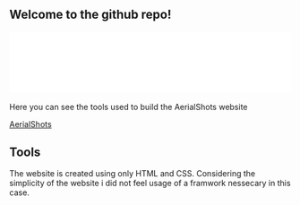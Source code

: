 ## Welcome to the github repo!

![](https://github.com/gustav-evensson/aerialshots/blob/main/website/assets/4xlogo.png)

Here you can see the tools used to build the AerialShots website

[AerialShots](https://aerialshots.se)

## Tools

The website is created using only HTML and CSS. Considering the simplicity of the website
i did not feel usage of a framwork nessecary in this case.

